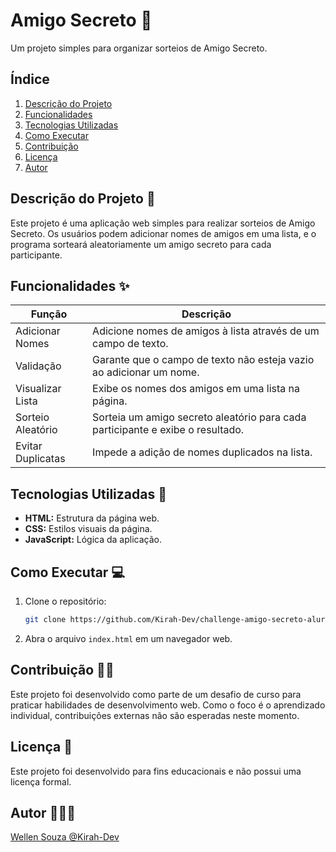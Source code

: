 # Amigo Secreto 🎁

Um projeto simples para organizar sorteios de Amigo Secreto.

## Índice

1.  [Descrição do Projeto](#descrição-do-projeto)
2.  [Funcionalidades](#funcionalidades)
3.  [Tecnologias Utilizadas](#tecnologias-utilizadas)
4.  [Como Executar](#como-executar)
5.  [Contribuição](#contribuição)
6.  [Licença](#licença)
7.  [Autor](#autor)

## Descrição do Projeto 📖

Este projeto é uma aplicação web simples para realizar sorteios de Amigo Secreto. Os usuários podem adicionar nomes de amigos em uma lista, e o programa sorteará aleatoriamente um amigo secreto para cada participante.

## Funcionalidades ✨

| Função | Descrição |
| ------ | ----------|
| Adicionar Nomes | Adicione nomes de amigos à lista através de um campo de texto. |
| Validação | Garante que o campo de texto não esteja vazio ao adicionar um nome. |
| Visualizar Lista| Exibe os nomes dos amigos em uma lista na página. |
| Sorteio Aleatório | Sorteia um amigo secreto aleatório para cada participante e exibe o resultado. |
| Evitar Duplicatas | Impede a adição de nomes duplicados na lista. |

## Tecnologias Utilizadas 🚀

*   **HTML:** Estrutura da página web.
*   **CSS:** Estilos visuais da página.
*   **JavaScript:** Lógica da aplicação.

## Como Executar 💻

1.  Clone o repositório:

    ```bash
    git clone https://github.com/Kirah-Dev/challenge-amigo-secreto-alura.git
    ```

2.  Abra o arquivo `index.html` em um navegador web.

## Contribuição 🤝🏾

Este projeto foi desenvolvido como parte de um desafio de curso para praticar habilidades de desenvolvimento web. Como o foco é o aprendizado individual, contribuições externas não são esperadas neste momento.

## Licença 📝

Este projeto foi desenvolvido para fins educacionais e não possui uma licença formal.

## Autor 👩🏾‍💻

[Wellen Souza @Kirah-Dev](https://github.com/Kirah-Dev)
